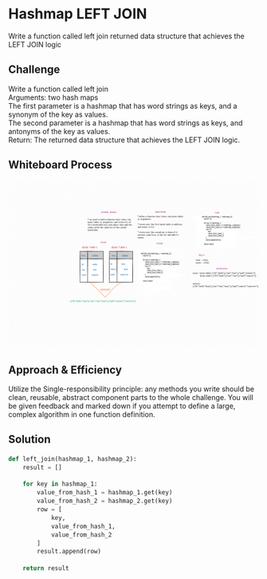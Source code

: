 # Hashmap LEFT JOIN

Write a function called left join returned data structure that achieves the LEFT JOIN logic

## Challenge

Write a function called left join  
Arguments: two hash maps  
The first parameter is a hashmap that has word strings as keys, and a synonym of the key as values.  
The second parameter is a hashmap that has word strings as keys, and antonyms of the key as values.  
Return: The returned data structure that achieves the LEFT JOIN logic.

## Whiteboard Process
![left join](left_join.png)

## Approach & Efficiency

Utilize the Single-responsibility principle: any methods you write should be clean, reusable,
abstract component parts to the whole challenge. You will be given feedback and marked down
if you attempt to define a large, complex algorithm in one function definition.

## Solution

```python
def left_join(hashmap_1, hashmap_2):
    result = []

    for key in hashmap_1:
        value_from_hash_1 = hashmap_1.get(key)
        value_from_hash_2 = hashmap_2.get(key)
        row = [
            key,
            value_from_hash_1,
            value_from_hash_2
        ]
        result.append(row)

    return result

```
